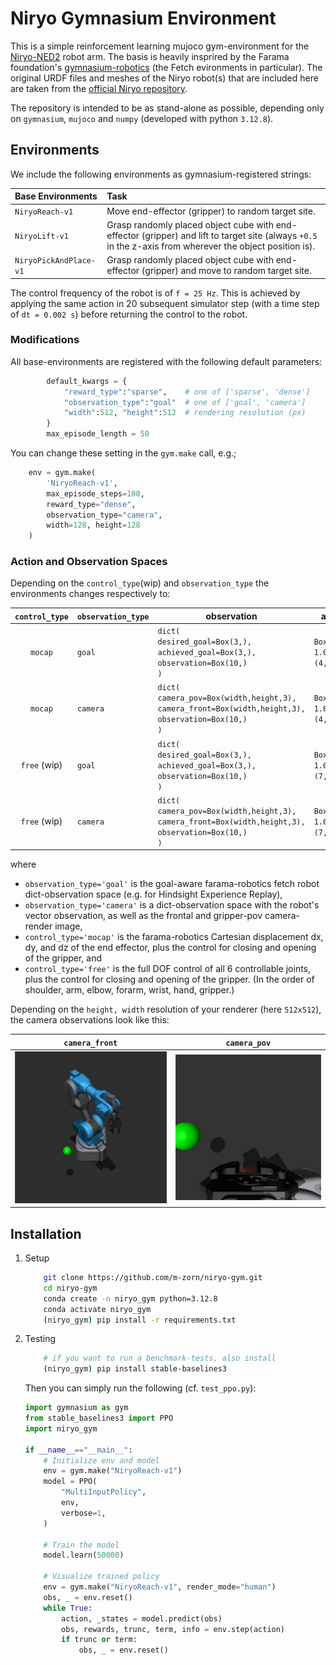 # Niryo Gymnasium Environment

This is a simple reinforcement learning mujoco gym-environment for the [Niryo-NED2](https://niryo.com/product/educational-desktop-robotic-arm/) robot arm. The basis is heavily insprired by the Farama foundation's [gymnasium-robotics](https://robotics.farama.org/) (the Fetch evironments in particular). The original URDF files and meshes of the Niryo robot(s) that are included here are taken from the [official Niryo repository](https://github.com/NiryoRobotics/ned_ros).

The repository is intended to be as stand-alone as possible, depending only on `gymnasium`, `mujoco` and `numpy` (developed with python `3.12.8`). 

## Environments

We include the following environments as gymnasium-registered strings:

| Base Environments     | Task    | 
| :---------------------| :------ |
| `NiryoReach-v1`       |   Move end-effector (gripper) to random target site.   |
| `NiryoLift-v1`        |   Grasp randomly placed object cube with end-effector (gripper) and lift to target site (always `+0.5` in the z-axis from wherever the object position is).   |
| `NiryoPickAndPlace-v1`|  Grasp randomly placed object cube with end-effector (gripper) and move to random target site.   |

The control frequency of the robot is of `f = 25 Hz`. This is achieved by applying the same action in 20 subsequent simulator step (with a time step of `dt = 0.002 s`) before returning the control to the robot.

### Modifications

All base-environments are registered with the following default parameters:    
```python
        default_kwargs = {
            "reward_type":"sparse",    # one of ['sparse', 'dense']
            "observation_type":"goal"  # one of ['goal', 'camera']
            "width":512, "height":512  # rendering resolution (px)
        }
        max_episode_length = 50
```
    
You can change these setting in the `gym.make` call, e.g.; 
```python
    env = gym.make(
        'NiryoReach-v1', 
        max_episode_steps=100, 
        reward_type="dense", 
        observation_type="camera",
        width=128, height=128
    )
```

### Action and Observation Spaces
Depending on the `control_type`(wip) and `observation_type` the environments changes respectively to:

| `control_type` | `observation_type` | observation | action |
|:--------------:|--------------------|-------------|-------|
|  `mocap`       | `goal` | `dict(`<br>`desired_goal=Box(3,),`<br>`achieved_goal=Box(3,),`<br>`observation=Box(10,)`<br>`)`| `Box(-1.0, 1.0, (4,))`|
|  `mocap`       | `camera` | `dict(`<br>`camera_pov=Box(width,height,3),`<br>`camera_front=Box(width,height,3),`<br>`observation=Box(10,)`<br>`)`| `Box(-1.0, 1.0, (4,))`|
|  `free` (wip)      | `goal` | `dict(`<br>`desired_goal=Box(3,),`<br>`achieved_goal=Box(3,),`<br>`observation=Box(10,)`<br>`)`| `Box(-1.0, 1.0, (7,))`|
|  `free` (wip)      | `camera` | `dict(`<br>`camera_pov=Box(width,height,3),`<br>`camera_front=Box(width,height,3),`<br>`observation=Box(10,)`<br>`)`| `Box(-1.0, 1.0, (7,))`|

where 
- `observation_type='goal'` is the goal-aware farama-robotics fetch robot dict-observation space (e.g. for Hindsight Experience Replay),
- `observation_type='camera'` is a dict-observation space with the robot's vector observation, as well as the frontal and gripper-pov camera-render image,
-  `control_type='mocap'` is the farama-robotics Cartesian displacement dx, dy, and dz of the end effector, plus the control for closing and opening of the gripper, and
-  `control_type='free'` is the full DOF control of all 6 controllable joints, plus the control for closing and opening of the gripper. (In the order of shoulder, arm, elbow, forarm, wrist, hand, gripper.)

Depending on the `height, width` resolution of your renderer (here `512x512`), the camera observations look like this:

|`camera_front`| `camera_pov`|
|-|-|
|![Observation Frontal View](.github/obs_front.png)|![Observation POV View](.github/obs_pov.png)|


## Installation

1. Setup
    ```sh
        git clone https://github.com/m-zorn/niryo-gym.git
        cd niryo-gym
        conda create -n niryo_gym python=3.12.8
        conda activate niryo_gym
        (niryo_gym) pip install -r requirements.txt
    ```

2. Testing  
    ```sh
        # if you want to run a benchmark-tests, also install
        (niryo_gym) pip install stable-baselines3
    ```
    Then you can simply run the following (cf. `test_ppo.py`):
    ```python
    import gymnasium as gym
    from stable_baselines3 import PPO
    import niryo_gym

    if __name__=="__main__":
        # Initialize env and model
        env = gym.make("NiryoReach-v1")
        model = PPO(
            "MultiInputPolicy",
            env,
            verbose=1,
        )

        # Train the model
        model.learn(50000)

        # Visualize trained policy
        env = gym.make("NiryoReach-v1", render_mode="human")
        obs, _ = env.reset()
        while True:
            action, _states = model.predict(obs)
            obs, rewards, trunc, term, info = env.step(action)
            if trunc or term:
                obs, _ = env.reset()
    ```